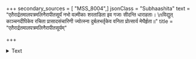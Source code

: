+++
secondary_sources = [ "MSS_8004",]
jsonClass = "Subhaashita"
text = "एतैरार्द्रतमालपत्रमलिनैरापीतसूर्यं नभो वल्मीकाः शरताडिता इव गजाः सीदन्ति धाराहताः।  \nविद्युत् काञ्चनदीपिकेव रचिता प्रासादसंचारिणी ज्योत्स्ना दुर्बलभर्तृकेव वनिता प्रोत्सार्य मेघैर्हृता॥"
title = "एतैरार्द्रतमालपत्रमलिनैरापीतसूर्यम्"

+++

<details><summary>Text</summary>

एतैरार्द्रतमालपत्रमलिनैरापीतसूर्यं नभो वल्मीकाः शरताडिता इव गजाः सीदन्ति धाराहताः।  
विद्युत् काञ्चनदीपिकेव रचिता प्रासादसंचारिणी ज्योत्स्ना दुर्बलभर्तृकेव वनिता प्रोत्सार्य मेघैर्हृता॥
</details>
